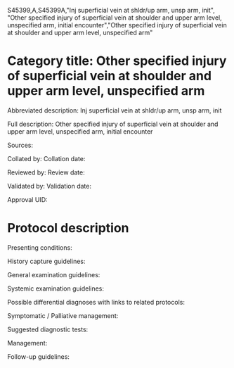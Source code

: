 S45399,A,S45399A,"Inj superficial vein at shldr/up arm, unsp arm, init", "Other specified injury of superficial vein at shoulder and upper arm level, unspecified arm, initial encounter","Other specified injury of superficial vein at shoulder and upper arm level, unspecified arm"
# Category title: Other specified injury of superficial vein at shoulder and upper arm level, unspecified arm

Abbreviated description: Inj superficial vein at shldr/up arm, unsp arm, init

Full description: Other specified injury of superficial vein at shoulder and upper arm level, unspecified arm, initial encounter

Sources:

Collated by:
Collation date:

Reviewed by:
Review date:

Validated by:
Validation date:

Approval UID:

# Protocol description

Presenting conditions:

History capture guidelines:

General examination guidelines:

Systemic examination guidelines:

Possible differential diagnoses with links to related protocols:

Symptomatic / Palliative management:

Suggested diagnostic tests:

Management:

Follow-up guidelines:
